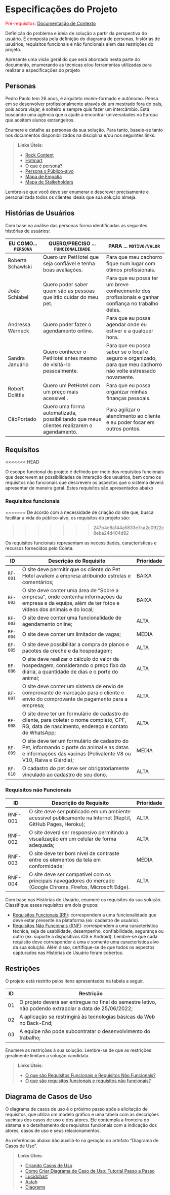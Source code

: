 # Especificações do Projeto

<span style="color:red">Pré-requisitos: <a href="1-Documentação de Contexto.md"> Documentação de Contexto</a></span>

Definição do problema e ideia de solução a partir da perspectiva do usuário. É composta pela definição do  diagrama de personas, histórias de usuários, requisitos funcionais e não funcionais além das restrições do projeto.

Apresente uma visão geral do que será abordado nesta parte do documento, enumerando as técnicas e/ou ferramentas utilizadas para realizar a especificações do projeto

## Personas

Pedro Paulo tem 26 anos, é arquiteto recém-formado e autônomo. Pensa em se desenvolver profissionalmente através de um mestrado fora do país, pois adora viajar, é solteiro e sempre quis fazer um intercâmbio. Está buscando uma agência que o ajude a encontrar universidades na Europa que aceitem alunos estrangeiros.

Enumere e detalhe as personas da sua solução. Para tanto, baseie-se tanto nos documentos disponibilizados na disciplina e/ou nos seguintes links:

> **Links Úteis**:
> - [Rock Content](https://rockcontent.com/blog/personas/)
> - [Hotmart](https://blog.hotmart.com/pt-br/como-criar-persona-negocio/)
> - [O que é persona?](https://resultadosdigitais.com.br/blog/persona-o-que-e/)
> - [Persona x Público-alvo](https://flammo.com.br/blog/persona-e-publico-alvo-qual-a-diferenca/)
> - [Mapa de Empatia](https://resultadosdigitais.com.br/blog/mapa-da-empatia/)
> - [Mapa de Stalkeholders](https://www.racecomunicacao.com.br/blog/como-fazer-o-mapeamento-de-stakeholders/)
>
Lembre-se que você deve ser enumerar e descrever precisamente e personalizada todos os clientes ideais que sua solução almeja.

## Histórias de Usuários

Com base na análise das personas forma identificadas as seguintes histórias de usuários:

|EU COMO... `PERSONA`| QUERO/PRECISO ... `FUNCIONALIDADE` |PARA ... `MOTIVO/VALOR`       |
|--------------------|------------------------------------|------------------------------|
|  Roberta  Schawlski | Quero um PetHotel que seja confiável e tenha boas avaliações. | Para que meu cachorro fique num lugar com ótimos profissionais. |
|  João Schiabel | Quero poder saber quem são as pessoas que irão cuidar do meu pet. | Para que eu possa ter um breve conhecimento dos profissionais e ganhar confiança no trabalho deles.|
| Andressa Werneck | Quero poder fazer o agendamento online. | Para que eu possa agendar onde eu estiver e a qualquer hora. |
|  Sandra Januário | Quero conhecer o PetHotel antes mesmo de visitá-lo pessoalmente. | Para que eu possa saber se o local é seguro e organizado, para que meu cachorro não volte estressado novamente. |
|  Robert Dolittle | Quero um PetHotel com um preço mais acessível . | Para que eu possa organizar minhas finanças pessoais. |
|    CãoPortado | Quero uma forma automatizada, possibilitando que meus clientes realizarem o agendamento. | Para agilizar o atendimento ao cliente e eu poder focar em outros pontos. |
## Requisitos
<<<<<<< HEAD

O escopo funcional do projeto é definido por meio dos requisitos funcionais que descrevem as possibilidades de interação dos usuários, bem como os requisitos não funcionais que descrevem os aspectos que o sistema deverá apresentar de maneira geral. Estes requisitos são apresentados abaixo
### Requisitos funcionais
=======
De acordo com a necessidade de criação do site que, busca facilitar a vida do público-alvo, os requisitos do projeto são:
>>>>>>> 247b4e6a144a5833e7ca2c0922c8eba24d404d92

Os requisitos funcionais representam as necessidades, características e recursos fornecidos pelo Coleta.

|ID    | Descrição do Requisito  | Prioridade |
|------|----------------------------------------|----  |
|`RF-001`| O site deve permitir que os cliente do Pet Hotel avaliem a empresa atribuindo estrelas e comentários; | BAIXA | 
|`RF-002`| O site deve conter uma área de “Sobre a empresa”, onde contenha informações da empresa e da equipe, além de ter fotos e vídeos dos animais e do local;| BAIXA |
|`RF-003`| O site deve conter uma funcionalidade de agendamento online; | ALTA | 
|`RF-004`| O site deve conter um limitador de vagas;| MÉDIA | 
|`RF-005`| O site deve possibilitar a compra de planos e pacotes da creche e da hospedagem;| ALTA | 
|`RF-006`| O site deve realizar o cálculo do valor da hospedagem, considerando o preço fixo da diária, a quantidade de dias e o porte do animal;| ALTA |
|`RF-007`| O site deve conter um sistema de envio de comprovante de marcação para o cliente e envio do comprovante de pagamento para a empresa;| ALTA |
|`RF-008`| O site deve ter um formulário de cadastro do cliente, para coletar o nome completo, CPF, RG, data de nascimento, endereço e contato de WhatsApp;| ALTA |
|`RF-009`| O site deve ter um formulário de cadastro do Pet, informando o porte do animal e as datas e informações das vacinas (Polivalente V8 ou V10, Raiva e Giárdia);| MÉDIA |
|`RF-010`| O cadastro do pet  deve ser obrigatoriamente vinculado ao cadastro de seu dono.| ALTA |
### Requisitos não Funcionais

|ID     | Descrição do Requisito  |Prioridade |
|-------|-------------------------|----|
|RNF-001 | O site deve ser publicado em um ambiente acessível publicamente na Internet (Repl.it, GitHub Pages, Heroku);  | ALTA | 
|RNF-002 | O site deverá ser responsivo permitindo a visualização em um celular de forma adequada; |  ALTA | 
|RNF-003 | O site deve ter bom nível de contraste entre os elementos da tela em conformidade;      |  MÉDIA |
|RNF-004 | O site deve ser compatível com os principais navegadores do mercado (Google Chrome, Firefox, Microsoft Edge).    |  ALTA |

Com base nas Histórias de Usuário, enumere os requisitos da sua solução. Classifique esses requisitos em dois grupos:

- [Requisitos Funcionais
 (RF)](https://pt.wikipedia.org/wiki/Requisito_funcional):
 correspondem a uma funcionalidade que deve estar presente na
  plataforma (ex: cadastro de usuário).
- [Requisitos Não Funcionais
  (RNF)](https://pt.wikipedia.org/wiki/Requisito_n%C3%A3o_funcional):
  correspondem a uma característica técnica, seja de usabilidade,
  desempenho, confiabilidade, segurança ou outro (ex: suporte a
  dispositivos iOS e Android).
Lembre-se que cada requisito deve corresponder à uma e somente uma
característica alvo da sua solução. Além disso, certifique-se de que
todos os aspectos capturados nas Histórias de Usuário foram cobertos.

## Restrições

O projeto está restrito pelos itens apresentados na tabela a seguir.

|ID| Restrição                                             |
|--|-------------------------------------------------------|
|01| O projeto deverá ser entregue no final do semestre letivo, não podendo extrapolar a data de 25/06/2022; |
|02| A aplicação se restringirá às tecnologias básicas da Web no Back-End; |
|03| A equipe não pode subcontratar o desenvolvimento do trabalho; |


Enumere as restrições à sua solução. Lembre-se de que as restrições geralmente limitam a solução candidata.

> **Links Úteis**:
> - [O que são Requisitos Funcionais e Requisitos Não Funcionais?](https://codificar.com.br/requisitos-funcionais-nao-funcionais/)
> - [O que são requisitos funcionais e requisitos não funcionais?](https://analisederequisitos.com.br/requisitos-funcionais-e-requisitos-nao-funcionais-o-que-sao/)

## Diagrama de Casos de Uso

O diagrama de casos de uso é o próximo passo após a elicitação de requisitos, que utiliza um modelo gráfico e uma tabela com as descrições sucintas dos casos de uso e dos atores. Ele contempla a fronteira do sistema e o detalhamento dos requisitos funcionais com a indicação dos atores, casos de uso e seus relacionamentos. 

As referências abaixo irão auxiliá-lo na geração do artefato “Diagrama de Casos de Uso”.

> **Links Úteis**:
> - [Criando Casos de Uso](https://www.ibm.com/docs/pt-br/elm/6.0?topic=requirements-creating-use-cases)
> - [Como Criar Diagrama de Caso de Uso: Tutorial Passo a Passo](https://gitmind.com/pt/fazer-diagrama-de-caso-uso.html/)
> - [Lucidchart](https://www.lucidchart.com/)
> - [Astah](https://astah.net/)
> - [Diagrams](https://app.diagrams.net/)
